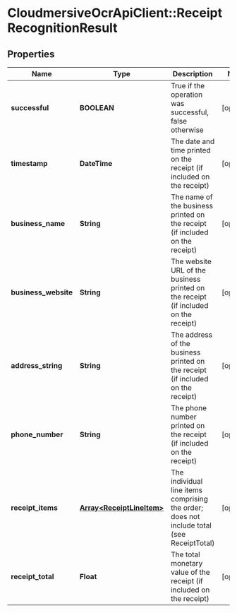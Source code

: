 # CloudmersiveOcrApiClient::ReceiptRecognitionResult

## Properties
Name | Type | Description | Notes
------------ | ------------- | ------------- | -------------
**successful** | **BOOLEAN** | True if the operation was successful, false otherwise | [optional] 
**timestamp** | **DateTime** | The date and time printed on the receipt (if included on the receipt) | [optional] 
**business_name** | **String** | The name of the business printed on the receipt (if included on the receipt) | [optional] 
**business_website** | **String** | The website URL of the business printed on the receipt (if included on the receipt) | [optional] 
**address_string** | **String** | The address of the business printed on the receipt (if included on the receipt) | [optional] 
**phone_number** | **String** | The phone number printed on the receipt (if included on the receipt) | [optional] 
**receipt_items** | [**Array&lt;ReceiptLineItem&gt;**](ReceiptLineItem.md) | The individual line items comprising the order; does not include total (see ReceiptTotal) | [optional] 
**receipt_total** | **Float** | The total monetary value of the receipt (if included on the receipt) | [optional] 


